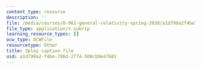 ```yaml
---
content_type: resource
description: ''
file: /media/courses/8-962-general-relativity-spring-2020/a1d790a2f4be786d2774508cb9e47681_wBvXOb59l-k.srt
file_type: application/x-subrip
learning_resource_types: []
ocw_type: OCWFile
resourcetype: Other
title: 3play caption file
uid: a1d790a2-f4be-786d-2774-508cb9e47681
---
```

